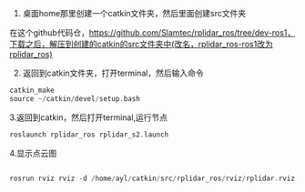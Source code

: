 1. 桌面home那里创建一个catkin文件夹，然后里面创建src文件夹

在这个github代码仓，https://github.com/Slamtec/rplidar_ros/tree/dev-ros1，下载之后，解压到创建的catkin的src文件夹中(改名，rplidar_ros-ros1改为rplidar_ros)

2. 返回到catkin文件夹，打开terminal，然后输入命令

```C++
catkin_make
source ~/catkin/devel/setup.bash

```


3.返回到catkin，然后打开terminal,运行节点
```C++
roslaunch rplidar_ros rplidar_s2.launch


```
4.显示点云图

```C++

rosrun rviz rviz -d /home/ayl/catkin/src/rplidar_ros/rviz/rplidar.rviz


```
